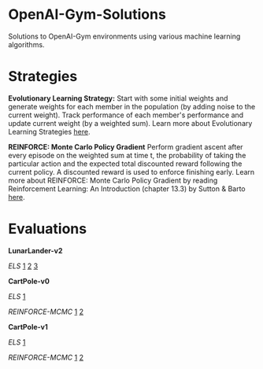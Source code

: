# OpenAI-Gym-Solutions
Solutions to OpenAI-Gym environments using various machine learning algorithms.

# Strategies
**Evolutionary Learning Strategy:**
Start with some initial weights and generate weights for each member in the
 population (by adding noise to the current weight). Track performance of 
 each member's performance and update current weight (by a weighted sum). 
 Learn more about Evolutionary Learning Strategies [here](https://blog.openai.com/evolution-strategies/).

**REINFORCE: Monte Carlo Policy Gradient**
Perform gradient ascent after every episode on the weighted sum at time t, 
the probability of taking the particular action and the expected total 
discounted reward following the current policy. A discounted reward is used
to enforce finishing early. Learn more about REINFORCE: Monte Carlo Policy 
Gradient by reading Reinforcement Learning: An Introduction (chapter 13.3) by 
Sutton & Barto [here](http://incompleteideas.net/sutton/book/).

# Evaluations
**LunarLander-v2**

*ELS*
 [1](https://gym.openai.com/evaluations/eval_CNyX7JcbSvepv5eb8wCsKg)
 [2](https://gym.openai.com/evaluations/eval_2EWkOozOSuULmn3cXcb1w)
 [3](https://gym.openai.com/evaluations/eval_Uz5XStCR4m6rpADrhfxg)

**CartPole-v0**

*ELS*
 [1](https://gym.openai.com/evaluations/eval_S86D3W2ZQoagd9lpEArL9g)

*REINFORCE-MCMC*
 [1](https://gym.openai.com/evaluations/eval_7WLhKMsNT02Q32wuHCuQJg)
 [2](https://gym.openai.com/evaluations/eval_CRaAAHeZQ0SFdG4n2hCDOA)

**CartPole-v1**

*ELS*
 [1](https://gym.openai.com/evaluations/eval_L0nIc9FQzKF7pcn60L7A)

*REINFORCE-MCMC*
 [1](https://gym.openai.com/evaluations/eval_kRIqBe9cQguVRnbKsMZDpA)
 [2](https://gym.openai.com/evaluations/eval_jUXHNsl5SCqSAdDFwGGoQ)